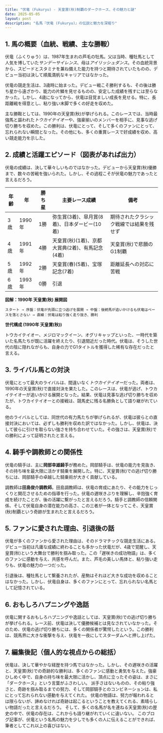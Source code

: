 ```yaml
---
title: "伏竜 (Fukuryu) - 天皇賞(秋)制覇のダークホース、その魅力と謎"
date: 2025-05-05
layout: post
description: "名馬『伏竜 (Fukuryu)』の伝説と魅力を深堀り"
---
```


## 1. 馬の概要（血統、戦績、主な勝鞍）

伏竜（ふくりゅう）は、1987年生まれの芦毛の牡馬。父は当時、種牡馬として人気を博していた*サンデーサイレンス*、母は*アイリッシュダンス*。その血統背景から、スピードとスタミナを兼ね備えた能力を持つと期待されていたものの、デビュー当初は決して順風満帆なキャリアではなかった。

伏竜の競走生活は、3歳時に始まった。デビュー戦こそ勝利するも、その後は勝ち星から遠ざかり、能力の片鱗を見せるものの、安定した成績を残すには至らなかった。しかし、4歳になってから、伏竜は目覚ましい成長を見せる。特に、長距離戦を得意とし、粘り強い末脚で多くの好走を収めた。

主な勝鞍としては、1990年の天皇賞(秋)が挙げられる。このレースでは、当時最強馬と謳われた*トウカイテイオー*や、強豪揃いのメンバーを相手に、見事な逃げ切り勝ちを収めた。この勝利は、伏竜にとって、そして多くのファンにとって、忘れられない瞬間となった。その他にも、多くの重賞レースで好成績を収め、高い競走能力を示した。


## 2. 成績と活躍エピソード（図表があれば出力）

伏竜の成績は、決して華々しいものではなかった。デビューから天皇賞(秋)優勝まで、数々の苦戦を強いられた。しかし、その過程こそが伏竜の魅力であったと言えるだろう。

| 年齢 | 年 | 勝ち星 | 主要レース成績 | 備考 |
|---|---|---|---|---|
| 3歳 | 1990年 | 1勝 | 弥生賞(3着)、皐月賞(8着)、日本ダービー(10着) | 期待されたクラシック戦線では結果を残せず |
| 4歳 | 1991年 | 4勝 | 天皇賞(秋)(1着)、京都大賞典(2着)、有馬記念(4着) | 天皇賞(秋)で悲願のG1制覇 |
| 5歳 | 1992年 | 2勝 |  天皇賞(春)(5着)、宝塚記念(7着) |  距離延長への対応に苦戦 |
| 6歳 | 1993年 | 0勝 |  引退 |  |


**図解：1990年 天皇賞(秋) 展開図**

```
スタート → 序盤：伏竜が先頭に立つ逃げを展開 → 中盤：後続馬が追いかけるも伏竜はペースを落とさない → 直線：伏竜は粘り強く走り抜き、勝利
```


**世代構成 (1990年 天皇賞(秋))**

トウカイテイオー、メジロマックイーン、オグリキャップといった、一時代を築いた名馬たちが既に活躍を終えたり、引退間近だった時代。伏竜は、そうした世代の陰に隠れながらも、自身の力でG1タイトルを獲得した稀有な存在だったと言える。


## 3. ライバル馬との対決

伏竜にとって最大のライバルは、間違いなく*トウカイテイオー*だった。両者は、1990年の天皇賞(秋)で直接対決を果たした。このレースは、伏竜が逃げ、トウカイテイオーが追いかける展開となった。結果、伏竜は見事な逃げ切り勝ちを収めたが、トウカイテイオーとの接戦は、競馬史に残る名勝負として語り継がれている。

他のライバルとしては、同世代の有力馬たちが挙げられるが、伏竜は彼らとの直接対決においては、必ずしも勝利を収めた訳ではなかった。しかし、伏竜は、決して彼らに引けを取らない強さを持ち合わせていた。その強さは、天皇賞(秋)での勝利によって証明されたと言える。


## 4. 騎手や調教師との関係性

伏竜の騎手は、主に**岡部幸雄騎手**が務めた。岡部騎手は、伏竜の能力を見抜き、その持ち味を最大限に活かす騎乗を展開した。特に、天皇賞(秋)での逃げ切り勝ちには、岡部騎手の卓越した騎乗術が大きく貢献している。

調教師は**田島俊介調教師**。田島調教師は、伏竜の育成にあたり、その能力をじっくりと開花させるための指導を行った。伏竜の遅咲きぶりを理解し、辛抱強く育成を続けたことが、後の活躍に繋がったと言えるだろう。騎手と調教師の信頼関係、そして伏竜自身の潜在能力の高さ、この三者が一体となってこそ、天皇賞(秋)制覇という奇跡が生まれたと言えるだろう。


## 5. ファンに愛された理由、引退後の話

伏竜が多くのファンから愛された理由は、そのドラマチックな競走生活にある。デビュー当初は凡庸な成績に終わることも多かった伏竜だが、4歳で覚醒し、天皇賞(秋)という大舞台で勝利を掴み取った。この「遅咲きの成功物語」は、多くのファンに感動を与え、共感を呼んだ。また、芦毛の美しい馬体と、粘り強い走りも、伏竜の魅力の一つだった。

引退後は、種牡馬として繋養されたが、産駒はそれほど大きな成功を収めることはなかった。しかし、伏竜自身は、多くのファンにとって、忘れられない名馬として記憶されている。


## 6. おもしろハプニングや逸話

伏竜に関するおもしろハプニングや逸話としては、天皇賞(秋)での逃げ切り勝ちが挙げられる。レース前、伏竜は決して優勝候補とは見なされていなかった。そのため、伏竜の逃げ切り勝ちには、多くの関係者が驚愕したという。この勝利は、競馬界に大きな衝撃を与え、伏竜を一夜にしてスターダムへと押し上げた。


## 7. 編集後記（個人的な視点からの総括）

伏竜は、決して華やかな経歴を持つ馬ではなかった。しかし、その遅咲きの活躍と、天皇賞(秋)での奇跡的な勝利は、多くのファンに感動と勇気を与えた。強豪ひしめく中で、自身の持ち味を最大限に活かし、頂点に立ったその姿は、まさに「ダークホース」という言葉がふさわしい。  派手さはないものの、その粘り強さと、奇跡を掴み取るまでの努力、そして岡部騎手とのコンビネーションは、私にとって忘れられない感動を与えてくれた。  伏竜の物語は、努力が報われるとは限らないが、諦めなければ奇跡は起こるということを教えてくれる、素晴らしい物語だったと言えるだろう。  そして、多くの名馬が名を連ねる天皇賞(秋)の歴史の中で、伏竜の存在は、これからも語り継がれていくに違いない。  このブログ記事が、伏竜という名馬の魅力を少しでも多くの人に伝えることができれば、筆者としてこれ以上の喜びはない。
